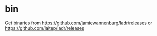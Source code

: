 # bin
Get binaries from https://github.com/jamiewannenburg/ladr/releases or https://github.com/laitep/ladr/releases
